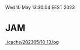 Wed 10 May 13:30:04 EEST 2023
# JAM
<a href='./cache/202305/10_13.log'>./cache/202305/10_13.log</a>
